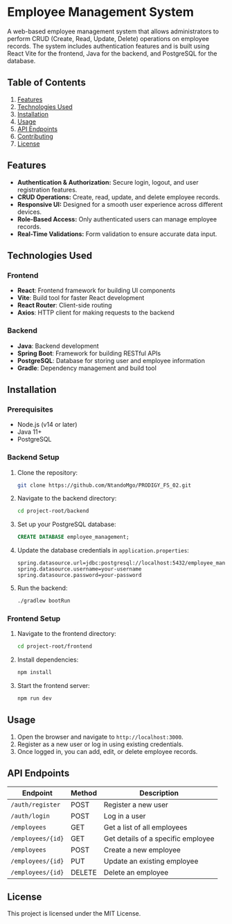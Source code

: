# Employee Management System

A web-based employee management system that allows administrators to perform CRUD (Create, Read, Update, Delete) operations on employee records. The system includes authentication features and is built using React Vite for the frontend, Java for the backend, and PostgreSQL for the database.

## Table of Contents

1. [Features](#features)
2. [Technologies Used](#technologies-used)
3. [Installation](#installation)
4. [Usage](#usage)
5. [API Endpoints](#api-endpoints)
6. [Contributing](#contributing)
7. [License](#license)

## Features

- **Authentication & Authorization:** Secure login, logout, and user registration features.
- **CRUD Operations:** Create, read, update, and delete employee records.
- **Responsive UI:** Designed for a smooth user experience across different devices.
- **Role-Based Access:** Only authenticated users can manage employee records.
- **Real-Time Validations:** Form validation to ensure accurate data input.


## Technologies Used

### Frontend

- **React**: Frontend framework for building UI components
- **Vite**: Build tool for faster React development
- **React Router**: Client-side routing
- **Axios**: HTTP client for making requests to the backend

### Backend

- **Java**: Backend development
- **Spring Boot**: Framework for building RESTful APIs
- **PostgreSQL**: Database for storing user and employee information
- **Gradle**: Dependency management and build tool

## Installation

### Prerequisites

- Node.js (v14 or later)
- Java 11+
- PostgreSQL

### Backend Setup

1. Clone the repository:
   ```bash
   git clone https://github.com/NtandoMgo/PRODIGY_FS_02.git
   ```
2. Navigate to the backend directory:
   ```bash
   cd project-root/backend
   ```
3. Set up your PostgreSQL database:
   ```sql
   CREATE DATABASE employee_management;
   ```
4. Update the database credentials in `application.properties`:
   ```properties
   spring.datasource.url=jdbc:postgresql://localhost:5432/employee_management
   spring.datasource.username=your-username
   spring.datasource.password=your-password
   ```
5. Run the backend:
   ```bash
   ./gradlew bootRun
   ```

### Frontend Setup

1. Navigate to the frontend directory:
   ```bash
   cd project-root/frontend
   ```
2. Install dependencies:
   ```bash
   npm install
   ```
3. Start the frontend server:
   ```bash
   npm run dev
   ```

## Usage

1. Open the browser and navigate to `http://localhost:3000`.
2. Register as a new user or log in using existing credentials.
3. Once logged in, you can add, edit, or delete employee records.

## API Endpoints

| Endpoint             | Method | Description                        |
|----------------------|--------|------------------------------------|
| `/auth/register`     | POST   | Register a new user                |
| `/auth/login`        | POST   | Log in a user                      |
| `/employees`         | GET    | Get a list of all employees        |
| `/employees/{id}`    | GET    | Get details of a specific employee |
| `/employees`         | POST   | Create a new employee              |
| `/employees/{id}`    | PUT    | Update an existing employee        |
| `/employees/{id}`    | DELETE | Delete an employee                 |

## License

This project is licensed under the MIT License.
